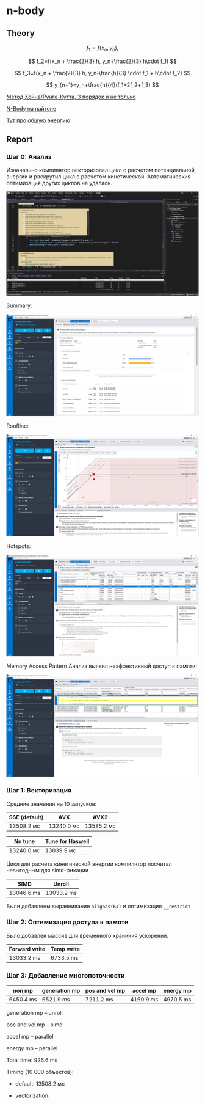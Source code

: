 # n-body

## Theory

$$
f_1=f(x_n,y_n),
$$

$$
f_2=f(x_n + \frac{2}{3} h, y_n+\frac{2}{3} h\cdot f_1)
$$

$$
f_3=f(x_n + \frac{2}{3} h, y_n-\frac{h}{3} \cdot f_1 + h\cdot f_2)
$$

$$
y_{n+1}=y_n+\frac{h}{4}(f_1+2f_2+f_3)
$$

[Метод Хойна/Рунге-Кутта, 3 порядок и не только](https://old.mipt.ru/upload/medialibrary/87d/rk.pdf)

[N-Body на пайтоне](https://prappleizer.github.io/Tutorials/RK4/RK4_Tutorial.html)

[Тут про общую энергию](https://www.math.arizona.edu/~dwang/485home-10/N-body.pdf)

## Report

### Шаг 0: Анализ

Изначально компилятор векторизовал цикл с расчетом потенциальной энергии и раскрутил цикл с расчетом кинетической. Автоматическия оптимизация других циклов не удалась.

![](img/default_opt_report.png)

Summary:

![](img/default_summary.png)

Roofline:

![](img/default_roofline.png)

Hotspots:

![](img/default_hotspots.png)

Memory Access Pattern Анализ выявил неэффективный доступ к памяти:

![](img/default_map.png)

### Шаг 1: Векторизация

Средние значения на 10 запусков:

|SSE (default)|AVX|AVX2|
|---|---|---|
|13508.2 мс|13240.0 мс|13585.2 мс|

|No tune|Tune for Haswell|
|---|---|
|13240.0 мс|13039.9 мс|

Цикл для расчета кинетической энергии компилятор посчитал невыгодным для simd-фикации

|SIMD|Unroll|
|---|---|
|13046.6 ms|13033.2 ms|

 Были добавлены выравнивание ```alignas(64)``` и оптимизация ```__restrict```

 [](img/vectorization_roofline.png)

 ### Шаг 2: Оптимизация доступа к памяти

 Было добавлен массив для временного храниния ускорений.

 |Forward write|Temp write|
 |---|---|
 |13033.2 ms|6733.5 ms|

 ### Шаг 3: Добавление многопоточности

 [](img/parallel_suitability.png)

|non mp|generation mp|pos and vel mp|accel mp|energy mp|
|---|---|---|---|---|
|6450.4 ms|6521.9 ms|7211.2 ms|4160.9 ms|4970.5 ms|

generation mp – unroll

pos and vel mp – simd

accel mp – parallel

energy mp – parallel

Total time: 926.6 ms

[](img/parallel_utilization.png)

[](img/parallel_bottom-up.png)

Timing (10 000 объектов):

* default:  13508.2 мс

* vectorization: 